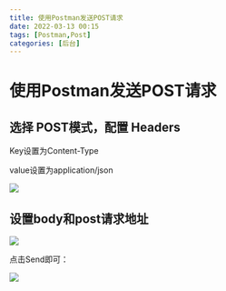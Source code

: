 ```yaml
---
title: 使用Postman发送POST请求
date: 2022-03-13 00:15
tags: [Postman,Post]
categories: [后台]
---
```


# 使用Postman发送POST请求

## 选择 POST模式，配置 Headers

Key设置为Content-Type

value设置为application/json

![](https://tva1.sinaimg.cn/large/e6c9d24egy1h07jydt7s7j20j406qmxf.jpg)

## 设置body和post请求地址

![](https://tva1.sinaimg.cn/large/e6c9d24egy1h07jywqg8wj20mj06bq3n.jpg)

点击Send即可：

![](https://tva1.sinaimg.cn/large/e6c9d24egy1h07jzuhucqj21ab0u0q6m.jpg)